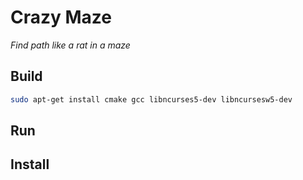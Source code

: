 # Crazy Maze

*Find path like a rat in a maze*

## Build

```bash
sudo apt-get install cmake gcc libncurses5-dev libncursesw5-dev
```

## Run

## Install
